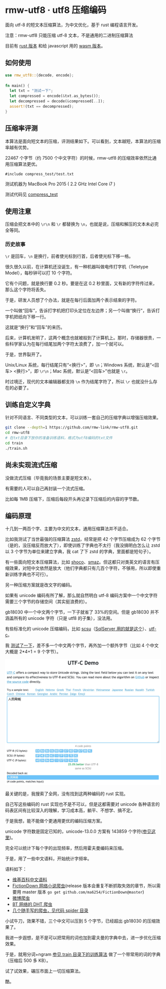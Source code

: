 # rmw-utf8 · utf8 压缩编码

面向 utf-8 的短文本压缩算法，为中文优化，基于 rust 编程语言开发。

注意：rmw-utf8 只能压缩 utf-8 文本，不是通用的二进制压缩算法

目前有 [rust 版本](https://github.com/rmw-link/rmw-utf8) 和给 javascript 用的 [wasm 版本](https://github.com/rmw-lib/rmw-utf8-wasm)。

## 如何使用

```rust
use rmw_utf8::{decode, encode};

fn main() {
  let txt = "测试一下";
  let compressed = encode(&txt.as_bytes());
  let decompressed = decode(&compressed[..]);
  assert!(txt == decompressed);
}
```

## 压缩率评测

本算法是面向短文本的压缩，评测结果如下。可以看到，文本越短，本算法的压缩率越有优势。

22467 个字节（约 7500 个中文字符）的时候，rmw-utf8 的压缩效率依然比通用压缩算法更优。

```
#include compress_test/test.txt
```

测试机器为 MacBook Pro 2015 ( 2.2 GHz Intel Core i7 )

测试代码见 [compress_test](https://github.com/rmw-link/rmw-utf8/tree/master/compress_test)

## 使用注意

压缩会把文本中的 `\r\n` 和 `\r` 都替换为 `\n`，也就是说，压缩和解压的文本未必完全等同。

###  历史故事

`\r` 是回车，`\n` 是换行，前者使光标到行首，后者使光标下移一格。

很久很久以前，在计算机还没诞生，有一种机器叫做电传打字机（Teletype Model），每秒钟可以打 10 个字符。

它有个问题，就是换行要 0.2 秒。要是在这 0.2 秒里面，又有新的字符传过来，那么这个字符将丢失。

于是，研发人员想了个办法，就是在每行后面加两个表示结束的字符。

一个叫做“回车”，告诉打字机把打印头定位在左边界；另一个叫做“换行”，告诉打字机把纸向下移一行。

这就是“换行”和“回车”的来历。

后来，计算机发明了，这两个概念也就被般到了计算机上。那时，存储器很贵，一些科学家认为在每行结尾加两个字符太浪费了，加一个就可以。

于是，世界裂开了。

Unix/Linux 系统，每行结尾只有“<换行>”，即 `\n`；Windows 系统，默认是“<回车> <换行>”，即 `\r\n`；Mac 系统，默认是“<回车>”也就是 `\r`。

时过境迁，现代的文本编辑器都支持 `\n` 作为结尾字符了，所以 `\r` 也就没什么存在的必要了。

## 训练自定义字典

针对不同语言、不同类型的文本，可以训练一套自己的压缩字典以增强压缩效果。

```bash
git clone --depth=1 https://github.com/rmw-link/rmw-utf8.git
cd rmw-utf8
# 在txt目录下放你的准备训练语料，格式为utf8编码的txt文件
cd train
./train.sh
```

## 尚未实现流式压缩

没做流式压缩（毕竟我的场景主要是短文本）。

有需要的人可以自己再封装一个流式压缩。

比如每 1MB 压缩下，压缩后每段开头再记录下压缩后的内容的字节数。

## 编码原理

十几到一两百个字、主要为中文的文本，通用压缩算法并不适合。

比如我测试了当世最强的压缩算法 [zstd](https://github.com/facebook/zstd)，经常是把 42 个字节压缩成为 62 个字节（是的，没压缩反而放大了），即使训练了字典也不太行（我没搞明白怎么让 zstd 以 3 个字节为单位来建立字典，我 cat 了下 zstd 的字典，里面都是短句子）。

有一些面向短文本压缩算法，比如 [shoco](https://ed-von-schleck.github.io/shoco/)、[smaz](https://github.com/antirez/smaz)。但这都只对类英文的语言有压缩效果，对短中文依然是放大（他们字典都只有几百个字符，不够用，所以即使重新训练字典也不可行）。

另一种压缩方案就是改文字的编码。

如果有 unicode 编码有所了解，那么就自然明白 utf-8 编码方案中一个中文字符需要三个字节的存储空间（其实挺浪费的）。

gb18030 中一个中文两个字节，一下子就省了 33%的空间。但是 gb18030 并不涵盖所有的 unicode 字符（只是 utf8 的子集），没法用。

有些标准化的 unicode 压缩编码，比如 [scsu](https://github.com/dop251/scsu)（[SqlServer 用的就是这个](https://docs.microsoft.com/en-us/sql/relational-databases/data-compression/unicode-compression-implementation?view=sql-server-ver15)）、[utf-c](https://github.com/deNULL/utf-c)。

我 [测试了一下](https://denull.github.io/utf-c)，差不多一个中文两个字节，再外加一个额外字节（比如 4 个中文大概是 2*4+1 = 9 个字节）。

![](https://raw.githubusercontent.com/gcxfd/img/gh-pages/ffxMd3.jpg)

最关键的是，我搜索了全网，没有找到这两种编码的 rust 实现。

自己写这些编码的 rust 实现也不是不可以，但是这都需要对 unicode 各种语言的码表区间有比较深入的理解，学习成本高，躺平、不想学、搞不定。

于是我想，能不能做个更通用更优的编码压缩方案。

unicode 字符数是固定已知的，unicode-13.0.0 方案有 143859 个字符([参见这里](https://github.com/rmw-link/utf8_compress/blob/master/all_char.py))。

完全可以统计下每个字的出现频率，然后用霍夫曼编码来压缩。

于是，用了一些中文语料，开始统计字频率。

语料如下：

* [维基百科中文语料](https://jdhao.github.io/2019/01/10/two_chinese_corpus)
* [FictionDown 网络小说爬虫](https://github.com/ma6254/FictionDown)(release 版本会重复不断抓取失效的章节，所以需要用 master 版本 `go get github.com/ma6254/FictionDown@master`)
* [微博爬虫](https://github.com/gcxfd/weibo-crawler)
* [BT 网络的 DHT 爬虫](https://github.com/gcxfd/bt-spider)
* [几个随手写的爬虫，见代码 spider 目录](https://github.com/rmw-link/utf8_compress/tree/master/spider)

小试牛刀，效果不错，三个中文可以压到 5 个字节，已经超出 gb18030 的压缩效果了。

我进一步遐想，是不是可以把常用的词也加到霍夫曼的字典中去，进一步优化压缩效果。

于是，就用分词+ngram [参见 train 目录下的训练算法](https://github.com/rmw-link/rmw-utf8/tree/master/train) 做了一个带常用的词的字典（压缩后 500 多 KB）。

试了试效果，碾压市面上一切压缩算法。

酷。